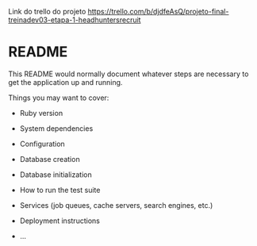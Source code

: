 Link do trello do projeto
https://trello.com/b/djdfeAsQ/projeto-final-treinadev03-etapa-1-headhuntersrecruit

# README

This README would normally document whatever steps are necessary to get the
application up and running.

Things you may want to cover:

* Ruby version

* System dependencies

* Configuration

* Database creation

* Database initialization

* How to run the test suite

* Services (job queues, cache servers, search engines, etc.)

* Deployment instructions

* ...
